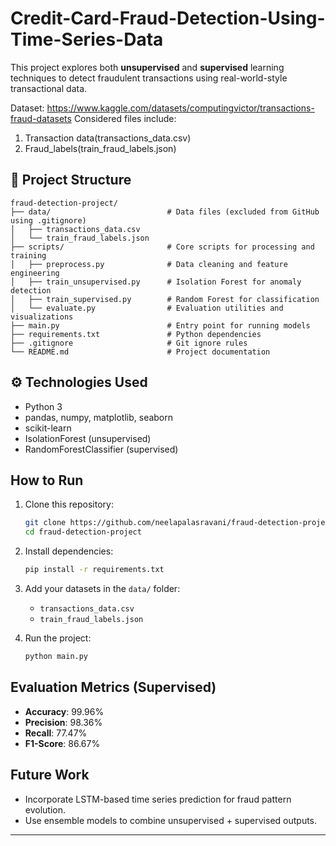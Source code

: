 # Credit-Card-Fraud-Detection-Using-Time-Series-Data

This project explores both **unsupervised** and **supervised** learning techniques to detect fraudulent transactions using real-world-style transactional data.

Dataset: https://www.kaggle.com/datasets/computingvictor/transactions-fraud-datasets
Considered files include: 
1) Transaction data(transactions_data.csv)
2) Fraud_labels(train_fraud_labels.json)

## 📁 Project Structure

```
fraud-detection-project/
├── data/                          # Data files (excluded from GitHub using .gitignore)
│   ├── transactions_data.csv
│   └── train_fraud_labels.json
├── scripts/                       # Core scripts for processing and training
│   ├── preprocess.py              # Data cleaning and feature engineering
│   ├── train_unsupervised.py      # Isolation Forest for anomaly detection
│   ├── train_supervised.py        # Random Forest for classification
│   └── evaluate.py                # Evaluation utilities and visualizations
├── main.py                        # Entry point for running models
├── requirements.txt               # Python dependencies
├── .gitignore                     # Git ignore rules
└── README.md                      # Project documentation
```

## ⚙ Technologies Used

- Python 3
- pandas, numpy, matplotlib, seaborn
- scikit-learn
- IsolationForest (unsupervised)
- RandomForestClassifier (supervised)

## How to Run

1. Clone this repository:
   ```bash
   git clone https://github.com/neelapalasravani/fraud-detection-project.git
   cd fraud-detection-project
   ```

2. Install dependencies:
   ```bash
   pip install -r requirements.txt
   ```

3. Add your datasets in the `data/` folder:
   - `transactions_data.csv`
   - `train_fraud_labels.json`

4. Run the project:
   ```bash
   python main.py
   ```

##  Evaluation Metrics (Supervised)

- **Accuracy**: 99.96%
- **Precision**: 98.36%
- **Recall**: 77.47%
- **F1-Score**: 86.67%

##  Future Work

- Incorporate LSTM-based time series prediction for fraud pattern evolution.
- Use ensemble models to combine unsupervised + supervised outputs.

---


